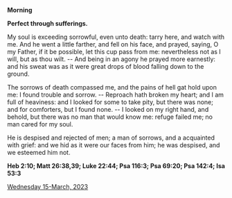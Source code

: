 **Morning**

**Perfect through sufferings.**
 
My soul is exceeding sorrowful, even unto death: tarry here, and watch with me. And he went a little farther, and fell on his face, and prayed, saying, O my Father, if it be possible, let this cup pass from me: nevertheless not as I will, but as thou wilt. -- And being in an agony he prayed more earnestly: and his sweat was as it were great drops of blood falling down to the ground.
 
The sorrows of death compassed me, and the pains of hell gat hold upon me: I found trouble and sorrow. -- Reproach hath broken my heart; and I am full of heaviness: and I looked for some to take pity, but there was none; and for comforters, but I found none. -- I looked on my right hand, and behold, but there was no man that would know me: refuge failed me; no man cared for my soul.
 
He is despised and rejected of men; a man of sorrows, and a acquainted with grief: and we hid as it were our faces from him; he was despised, and we esteemed him not.  

**Heb 2:10; Matt 26:38,39; Luke 22:44; Psa 116:3; Psa 69:20; Psa 142:4; Isa 53:3**

[Wednesday 15-March, 2023](https://t.me/daily_light)
